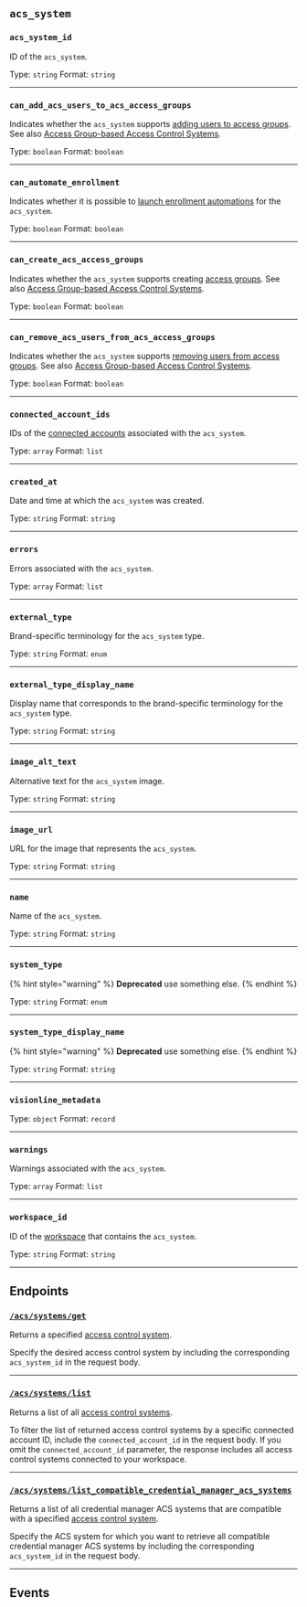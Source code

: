 ## `acs_system`

### `acs_system_id`

ID of the `acs_system`.

Type: `string`
Format: `string`

---

### `can_add_acs_users_to_acs_access_groups`

Indicates whether the `acs_system` supports [adding users to access groups](../../../capability-guides/access-systems/assigning-users-to-access-groups#add-an-acs-user-to-an-access-group.md). See also [Access Group-based Access Control Systems](../../../capability-guides/access-systems/understanding-access-control-system-differences#access-group-based-access-control-systems.md).

Type: `boolean`
Format: `boolean`

---

### `can_automate_enrollment`

Indicates whether it is possible to [launch enrollment automations](../../../capability-guides/mobile-access-in-development/issuing-mobile-credentials-from-an-access-control-system#prepare-the-phones-for-a-user-identity-to-start-receiving-mobile-credentials-using-an-enrollment-aut.md) for the `acs_system`.

Type: `boolean`
Format: `boolean`

---

### `can_create_acs_access_groups`

Indicates whether the `acs_system` supports creating [access groups](../../../capability-guides/access-systems/assigning-users-to-access-groups.md). See also [Access Group-based Access Control Systems](../../../capability-guides/access-systems/understanding-access-control-system-differences#access-group-based-access-control-systems.md).

Type: `boolean`
Format: `boolean`

---

### `can_remove_acs_users_from_acs_access_groups`

Indicates whether the `acs_system` supports [removing users from access groups](../../../capability-guides/access-systems/assigning-users-to-access-groups#remove-an-acs-user-from-an-access-group.md). See also [Access Group-based Access Control Systems](../../../capability-guides/access-systems/understanding-access-control-system-differences#access-group-based-access-control-systems.md).

Type: `boolean`
Format: `boolean`

---

### `connected_account_ids`

IDs of the [connected accounts](../../../core-concepts/connected-accounts.md) associated with the `acs_system`.

Type: `array`
Format: `list`

---

### `created_at`

Date and time at which the `acs_system` was created.

Type: `string`
Format: `string`

---

### `errors`

Errors associated with the `acs_system`.

Type: `array`
Format: `list`

---

### `external_type`

Brand-specific terminology for the `acs_system` type.

Type: `string`
Format: `enum`

---

### `external_type_display_name`

Display name that corresponds to the brand-specific terminology for the `acs_system` type.

Type: `string`
Format: `string`

---

### `image_alt_text`

Alternative text for the `acs_system` image.

Type: `string`
Format: `string`

---

### `image_url`

URL for the image that represents the `acs_system`.

Type: `string`
Format: `string`

---

### `name`

Name of the `acs_system`.

Type: `string`
Format: `string`

---

### `system_type`

{% hint style="warning" %}
**Deprecated** use something else.
{% endhint %}

Type: `string`
Format: `enum`

---

### `system_type_display_name`

{% hint style="warning" %}
**Deprecated** use something else.
{% endhint %}

Type: `string`
Format: `string`

---

### `visionline_metadata`

Type: `object`
Format: `record`

---

### `warnings`

Warnings associated with the `acs_system`.

Type: `array`
Format: `list`

---

### `workspace_id`

ID of the [workspace](../../../core-concepts/workspaces.md) that contains the `acs_system`.

Type: `string`
Format: `string`

---

## Endpoints

### [`/acs/systems/get`]()

Returns a specified [access control system](../../../capability-guides/access-systems.md).

Specify the desired access control system by including the corresponding `acs_system_id` in the request body.

---

### [`/acs/systems/list`]()

Returns a list of all [access control systems](../../../capability-guides/access-systems.md).

To filter the list of returned access control systems by a specific connected account ID, include the 
`connected_account_id` in the request body. If you omit the `connected_account_id` parameter, the 
response includes all access control systems connected to your workspace.

---

### [`/acs/systems/list_compatible_credential_manager_acs_systems`]()

Returns a list of all credential manager ACS systems that are compatible with a specified 
[access control system](../../../capability-guides/access-systems.md).

Specify the ACS system for which you want to retrieve all compatible credential manager ACS 
systems by including the corresponding `acs_system_id` in the request body.

---

## Events